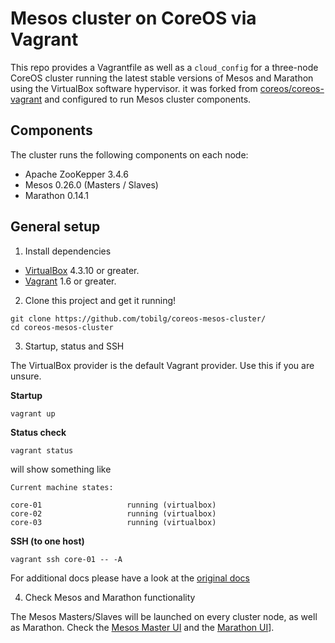# Mesos cluster on CoreOS via Vagrant

This repo provides a Vagrantfile as well as a `cloud_config` for a three-node CoreOS cluster running the latest stable versions of Mesos and Marathon using the VirtualBox software hypervisor. it was forked from [coreos/coreos-vagrant](https://github.com/coreos/coreos-vagrant) and configured to run Mesos cluster components.

## Components

The cluster runs the following components on each node:

* Apache ZooKepper 3.4.6
* Mesos 0.26.0 (Masters / Slaves)
* Marathon 0.14.1

## General setup

1) Install dependencies

* [VirtualBox][virtualbox] 4.3.10 or greater.
* [Vagrant][vagrant] 1.6 or greater.

2) Clone this project and get it running!

```
git clone https://github.com/tobilg/coreos-mesos-cluster/
cd coreos-mesos-cluster
```

3) Startup, status and SSH

The VirtualBox provider is the default Vagrant provider. Use this if you are unsure.

**Startup**
```
vagrant up
```

**Status check**
```
vagrant status
```

will show something like

```
Current machine states:

core-01                   running (virtualbox)
core-02                   running (virtualbox)
core-03                   running (virtualbox)
```

**SSH (to one host)**
```
vagrant ssh core-01 -- -A 
```

For additional docs please have a look at the [original docs](https://github.com/coreos/coreos-vagrant)

4) Check Mesos and Marathon functionality

The Mesos Masters/Slaves will be launched on every cluster node, as well as Marathon. Check the [Mesos Master UI](http://172.17.8.101:5050) and the [Marathon UI](http://172.17.8.101:8080)].

[virtualbox]: https://www.virtualbox.org/
[vagrant]: https://www.vagrantup.com/downloads.html
